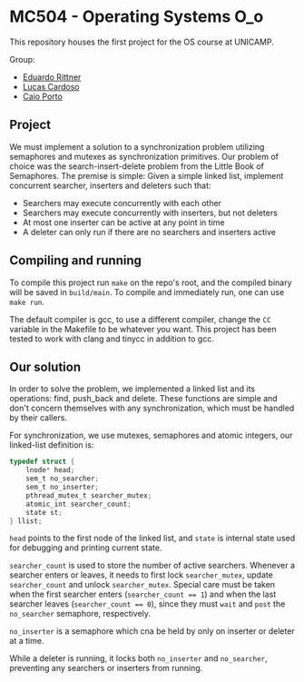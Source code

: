 # MC504 - Operating Systems O_o

This repository houses the first project for the OS course at UNICAMP.

Group:

* [Eduardo Rittner](https://github.com/eduardorittner)
* [Lucas Cardoso](https://github.com/lcardosott)
* [Caio Porto](https://github.com/lcaioporto)

## Project

We must implement a solution to a synchronization problem utilizing semaphores
and mutexes as synchronization primitives. Our problem of choice was the
search-insert-delete problem from the Little Book of Semaphores. The premise is
simple: Given a simple linked list, implement concurrent searcher, inserters
and deleters such that:
* Searchers may execute concurrently with each other
* Searchers may execute concurrently with inserters, but not deleters
* At most one inserter can be active at any point in time
* A deleter can only run if there are no searchers and inserters active

## Compiling and running

To compile this project run `make` on the repo's root, and the compiled binary
will be saved in `build/main`. To compile and immediately run, one can use
`make run`.

The default compiler is gcc, to use a different compiler, change the `CC`
variable in the Makefile to be whatever you want. This project has been tested
to work with clang and tinycc in addition to gcc.

## Our solution

In order to solve the problem, we implemented a linked list and its operations:
find, push_back and delete. These functions are simple and don't concern
themselves with any synchronization, which must be handled by their callers.

For synchronization, we use mutexes, semaphores and atomic integers, our
linked-list definition is:

```c
typedef struct {
    lnode* head;
    sem_t no_searcher;
    sem_t no_inserter;
    pthread_mutex_t searcher_mutex;
    atomic_int searcher_count;
    state st;
} llist;
```

`head` points to the first node of the linked list, and `state` is internal
state used for debugging and printing current state.

`searcher_count` is used to store the number of active searchers. Whenever a
searcher enters or leaves, it needs to first lock `searcher_mutex`, update
`searcher_count` and unlock `searcher_mutex`. Special care must be taken when
the first searcher enters (`searcher_count == 1`) and when the last searcher
leaves (`searcher_count == 0`), since they must `wait` and `post` the
`no_searcher` semaphore, respectively.

`no_inserter` is a semaphore which cna be held by only on inserter or deleter
at a time.

While a deleter is running, it locks both `no_inserter` and `no_searcher`,
preventing any searchers or inserters from running.
